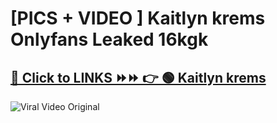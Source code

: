 
 # [PICS + VIDEO ] Kaitlyn krems Onlyfans Leaked 16kgk

## <h2><a href="https://clipsfans.com/Kaitlyn_krems&ref=git">🔗 Click to LINKS ⏩⏩ 👉 🟢 Kaitlyn krems </a></h2>

<a href="https://clipsfans.com/Kaitlyn_krems&ref=git" rel="nofollow" data-target="animated-image.originalLink"><img src="https://i.ibb.co.com/xMMVF88/686577567.gif" alt="Viral Video Original" style="max-width: 100%; display: inline-block;" data-target="animated-image.originalImage"></a>

